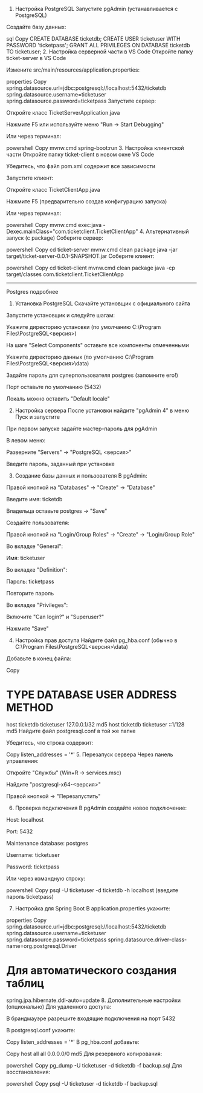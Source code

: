 1. Настройка PostgreSQL
Запустите pgAdmin (устанавливается с PostgreSQL)

Создайте базу данных:

sql
Copy
CREATE DATABASE ticketdb;
CREATE USER ticketuser WITH PASSWORD 'ticketpass';
GRANT ALL PRIVILEGES ON DATABASE ticketdb TO ticketuser;
2. Настройка серверной части в VS Code
Откройте папку ticket-server в VS Code

Измените src/main/resources/application.properties:

properties
Copy
spring.datasource.url=jdbc:postgresql://localhost:5432/ticketdb
spring.datasource.username=ticketuser
spring.datasource.password=ticketpass
Запустите сервер:

Откройте класс TicketServerApplication.java

Нажмите F5 или используйте меню "Run -> Start Debugging"

Или через терминал:

powershell
Copy
mvnw.cmd spring-boot:run
3. Настройка клиентской части
Откройте папку ticket-client в новом окне VS Code

Убедитесь, что файл pom.xml содержит все зависимости

Запустите клиент:

Откройте класс TicketClientApp.java

Нажмите F5 (предварительно создав конфигурацию запуска)

Или через терминал:

powershell
Copy
mvnw.cmd exec:java -Dexec.mainClass="com.ticketclient.TicketClientApp"
4. Альтернативный запуск (с package)
Соберите сервер:

powershell
Copy
cd ticket-server
mvnw.cmd clean package
java -jar target/ticket-server-0.0.1-SNAPSHOT.jar
Соберите клиент:

powershell
Copy
cd ticket-client
mvnw.cmd clean package
java -cp target/classes com.ticketclient.TicketClientApp


______________________________________________________
Postgres подробнее

1. Установка PostgreSQL
Скачайте установщик с официального сайта

Запустите установщик и следуйте шагам:

Укажите директорию установки (по умолчанию C:\Program Files\PostgreSQL\<версия>)

На шаге "Select Components" оставьте все компоненты отмеченными

Укажите директорию данных (по умолчанию C:\Program Files\PostgreSQL\<версия>\data)

Задайте пароль для суперпользователя postgres (запомните его!)

Порт оставьте по умолчанию (5432)

Локаль можно оставить "Default locale"

2. Настройка сервера
После установки найдите "pgAdmin 4" в меню Пуск и запустите

При первом запуске задайте мастер-пароль для pgAdmin

В левом меню:

Разверните "Servers" → "PostgreSQL <версия>"

Введите пароль, заданный при установке

3. Создание базы данных и пользователя
В pgAdmin:

Правой кнопкой на "Databases" → "Create" → "Database"

Введите имя: ticketdb

Владельца оставьте postgres → "Save"

Создайте пользователя:

Правой кнопкой на "Login/Group Roles" → "Create" → "Login/Group Role"

Во вкладке "General":

Имя: ticketuser

Во вкладке "Definition":

Пароль: ticketpass

Повторите пароль

Во вкладке "Privileges":

Включите "Can login?" и "Superuser?"

Нажмите "Save"

4. Настройка прав доступа
Найдите файл pg_hba.conf (обычно в C:\Program Files\PostgreSQL\<версия>\data)

Добавьте в конец файла:

Copy
# TYPE  DATABASE        USER            ADDRESS                 METHOD
host    ticketdb        ticketuser      127.0.0.1/32            md5
host    ticketdb        ticketuser      ::1/128                 md5
Найдите файл postgresql.conf в той же папке

Убедитесь, что строка содержит:

Copy
listen_addresses = '*'
5. Перезапуск сервера
Через панель управления:

Откройте "Службы" (Win+R → services.msc)

Найдите "postgresql-x64-<версия>"

Правой кнопкой → "Перезапустить"

6. Проверка подключения
В pgAdmin создайте новое подключение:

Host: localhost

Port: 5432

Maintenance database: postgres

Username: ticketuser

Password: ticketpass

Или через командную строку:

powershell
Copy
psql -U ticketuser -d ticketdb -h localhost
(введите пароль ticketpass)

7. Настройка для Spring Boot
В application.properties укажите:

properties
Copy
spring.datasource.url=jdbc:postgresql://localhost:5432/ticketdb
spring.datasource.username=ticketuser
spring.datasource.password=ticketpass
spring.datasource.driver-class-name=org.postgresql.Driver

# Для автоматического создания таблиц
spring.jpa.hibernate.ddl-auto=update
8. Дополнительные настройки (опционально)
Для удаленного доступа:

В брандмауэре разрешите входящие подключения на порт 5432

В postgresql.conf укажите:

Copy
listen_addresses = '*'
В pg_hba.conf добавьте:

Copy
host    all             all             0.0.0.0/0               md5
Для резервного копирования:

powershell
Copy
pg_dump -U ticketuser -d ticketdb -f backup.sql
Для восстановления:

powershell
Copy
psql -U ticketuser -d ticketdb -f backup.sql

